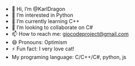 - 👋 Hi, I’m @KarlDragon
- 👀 I’m interested in Python
- 🌱 I’m currently learning C++
- 💞️ I’m looking to collaborate on C#
- 📫 How to reach me: giocodeproject@gmail.com
- 😄 Pronouns: Optimism
- ⚡ Fun fact: I very love cat!
- My programing language: C/C++/C#, python, js
<!---
KarlDragon/KarlDragon is a ✨ special ✨ repository because its `README.md` (this file) appears on your GitHub profile.
You can click the Preview link to take a look at your changes.
--->
